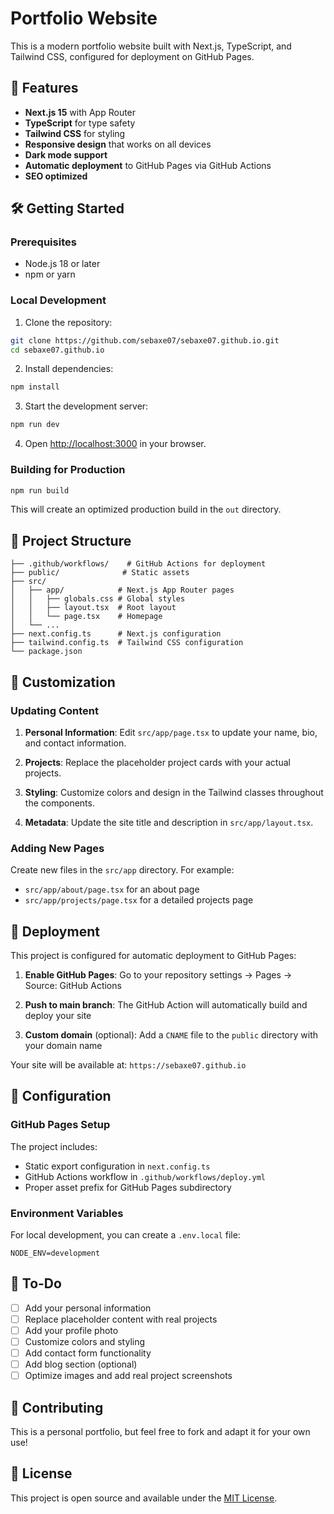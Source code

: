 # Portfolio Website

This is a modern portfolio website built with Next.js, TypeScript, and Tailwind CSS, configured for deployment on GitHub Pages.

## 🚀 Features

- **Next.js 15** with App Router
- **TypeScript** for type safety
- **Tailwind CSS** for styling
- **Responsive design** that works on all devices
- **Dark mode support**
- **Automatic deployment** to GitHub Pages via GitHub Actions
- **SEO optimized**

## 🛠️ Getting Started

### Prerequisites

- Node.js 18 or later
- npm or yarn

### Local Development

1. Clone the repository:
```bash
git clone https://github.com/sebaxe07/sebaxe07.github.io.git
cd sebaxe07.github.io
```

2. Install dependencies:
```bash
npm install
```

3. Start the development server:
```bash
npm run dev
```

4. Open [http://localhost:3000](http://localhost:3000) in your browser.

### Building for Production

```bash
npm run build
```

This will create an optimized production build in the `out` directory.

## 📁 Project Structure

```
├── .github/workflows/    # GitHub Actions for deployment
├── public/              # Static assets
├── src/
│   ├── app/            # Next.js App Router pages
│   │   ├── globals.css # Global styles
│   │   ├── layout.tsx  # Root layout
│   │   └── page.tsx    # Homepage
│   └── ...
├── next.config.ts      # Next.js configuration
├── tailwind.config.ts  # Tailwind CSS configuration
└── package.json
```

## 🎨 Customization

### Updating Content

1. **Personal Information**: Edit `src/app/page.tsx` to update your name, bio, and contact information.

2. **Projects**: Replace the placeholder project cards with your actual projects.

3. **Styling**: Customize colors and design in the Tailwind classes throughout the components.

4. **Metadata**: Update the site title and description in `src/app/layout.tsx`.

### Adding New Pages

Create new files in the `src/app` directory. For example:
- `src/app/about/page.tsx` for an about page
- `src/app/projects/page.tsx` for a detailed projects page

## 🚀 Deployment

This project is configured for automatic deployment to GitHub Pages:

1. **Enable GitHub Pages**: Go to your repository settings → Pages → Source: GitHub Actions

2. **Push to main branch**: The GitHub Action will automatically build and deploy your site

3. **Custom domain** (optional): Add a `CNAME` file to the `public` directory with your domain name

Your site will be available at: `https://sebaxe07.github.io`

## 🔧 Configuration

### GitHub Pages Setup

The project includes:
- Static export configuration in `next.config.ts`
- GitHub Actions workflow in `.github/workflows/deploy.yml`
- Proper asset prefix for GitHub Pages subdirectory

### Environment Variables

For local development, you can create a `.env.local` file:

```env
NODE_ENV=development
```

## 📝 To-Do

- [ ] Add your personal information
- [ ] Replace placeholder content with real projects
- [ ] Add your profile photo
- [ ] Customize colors and styling
- [ ] Add contact form functionality
- [ ] Add blog section (optional)
- [ ] Optimize images and add real project screenshots

## 🤝 Contributing

This is a personal portfolio, but feel free to fork and adapt it for your own use!

## 📄 License

This project is open source and available under the [MIT License](LICENSE).
